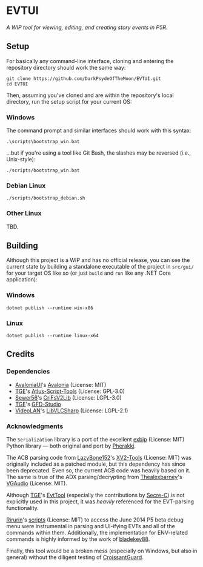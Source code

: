 # EVTUI

*A WIP tool for viewing, editing, and creating story events in P5R.*

## Setup

For basically any command-line interface, cloning and entering the repository directory should work the same way:

```
git clone https://github.com/DarkPsydeOfTheMoon/EVTUI.git
cd EVTUI
```

Then, assuming you've cloned and are within the repository's local directory, run the setup script for your current OS:

### Windows

The command prompt and similar interfaces should work with this syntax:

```
.\scripts\bootstrap_win.bat
```

...but if you're using a tool like Git Bash, the slashes may be reversed (i.e., Unix-style):

```
./scripts/bootstrap_win.bat
```

### Debian Linux

```
./scripts/bootstrap_debian.sh
```

### Other Linux

TBD.

## Building

Although this project is a WIP and has no official release, you can see the current state by building a standalone executable of the project in `src/gui/` for your target OS like so (or just `build` and `run` like any .NET Core application):

### Windows

```
dotnet publish --runtime win-x86
```

### Linux

```
dotnet publish --runtime linux-x64
```

## Credits

### Dependencies

- [AvaloniaUI](https://github.com/AvaloniaUI)'s [Avalonia](https://github.com/AvaloniaUI/Avalonia) (License: MIT)
- [TGE](https://github.com/tge-was-taken)'s [Atlus-Script-Tools](https://github.com/tge-was-taken/Atlus-Script-Tools) (License: GPL-3.0)
- [Sewer56](https://github.com/Sewer56)'s [CriFsV2Lib](https://github.com/Sewer56/CriFsV2Lib) (License: LGPL-3.0)
- [TGE](https://github.com/tge-was-taken)'s [GFD-Studio](https://github.com/tge-was-taken/GFD-Studio)
- [VideoLAN](https://github.com/videolan)'s [LibVLCSharp](https://github.com/videolan/libvlcsharp) (License: LGPL-2.1)

### Acknowledgments

The `Serialization` library is a port of the excellent [exbip](https://github.com/Pherakki/exbip-python) (License: MIT) Python library — both original and port by [Pherakki](https://github.com/Pherakki).

The ACB parsing code from [LazyBone152](https://github.com/LazyBone152)'s [XV2-Tools](https://github.com/LazyBone152/XV2-Tools) (License: MIT) was originally included as a patched module, but this dependency has since been deprecated. Even so, the current ACB code was heavily based on it. The same is true of the ADX parsing/decrypting from [Thealexbarney](https://github.com/Thealexbarney)'s [VGAudio](https://github.com/Thealexbarney/VGAudio) (License: MIT).

Although [TGE](https://github.com/tge-was-taken)'s [EvtTool](https://github.com/tge-was-taken/EvtTool) (especially the contributions by [Secre-C](https://github.com/Secre-C)) is not explicitly used in this project, it was *heavily* referenced for the EVT-parsing functionality.

[Rirurin](https://github.com/rirurin)'s [scripts](https://github.com/rirurin/persona5-june2014) (License: MIT) to access the June 2014 P5 beta debug menu were instrumental in parsing and UI-ifying EVTs and all of the commands within them. Additionally, the implementation for ENV-related commands is highly informed by the work of [bladekey88](https://github.com/bladekey88).

Finally, this tool would be a broken mess (especially on Windows, but also in general) without the diligent testing of [CroissantGuard](https://github.com/CroissantGuard).
